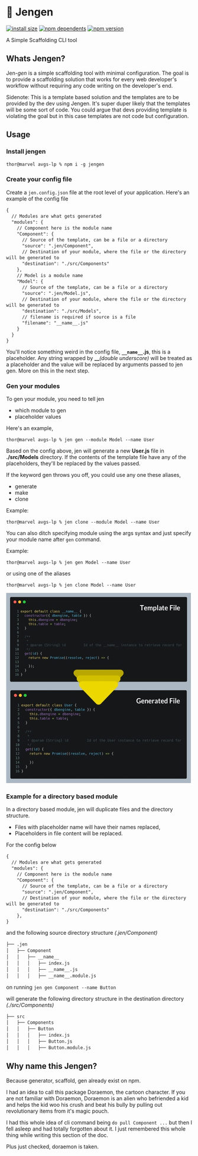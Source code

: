 # 👸 Jengen

[![install size](https://packagephobia.com/badge?p=jengen)](https://packagephobia.com/result?p=jengen)
[![npm dependents](https://badgen.net/david/dep/chalamphong/jengen)](https://www.npmjs.com/package/jengen?activeTab=dependencies)
[![npm version](https://badgen.net/npm/v/jengen)](https://www.npmjs.com/package/jengen)

A Simple Scaffolding CLI tool

## Whats Jengen?

Jen-*gen* is a simple scaffolding tool with minimal configuration. The goal is to provide a scaffolding solution that works for every web developer's workflow without requiring any code writing on the developer's end.

Sidenote: This is a template based solution and the templates are to be provided by the dev using Jengen. It's super duper likely that the templates will be some sort of code. You could argue that devs providing template is violating the goal but in this case templates are not code but configuration.

## Usage

### Install jengen 

```console
thor@marvel avgs-lp % npm i -g jengen
```

### Create your config file

Create a `jen.config.json` file at the root level of your application. Here's an example of the config file

```jsonc
{
  // Modules are what gets generated
  "modules": {
    // Component here is the module name
    "Component": {
      // Source of the template, can be a file or a directory
      "source": ".jen/Component",
      // Destination of your module, where the file or the directory will be generated to
      "destination": "./src/Components"
    },
    // Model is a module name
    "Model": {
      // Source of the template, can be a file or a directory
      "source": ".jen/Model.js",
      // Destination of your module, where the file or the directory will be generated to
      "destination": "./src/Models",
      // filename is required if source is a file
      "filename": "__name__.js"
    }
  }
}
```

You'll notice something weird in the config file, **`__name__`.js**, this is a placeholder. Any string wrapped by **__***(double underscore)* will be treated as a placeholder and the value will be replaced by arguments passed to jen gen. More on this in the next step.

### Gen your modules

To gen your module, you need to tell jen

- which module to gen
- placeholder values

Here's an example,

```console
thor@marvel avgs-lp % jen gen --module Model --name User
```

Based on the config above, jen will generate a new **User.js** file in **./src/Models** directory. If the contents of the template file have any of the placeholders, they'll be replaced by the values passed.

If the keyword gen throws you off, you could use any one these aliases,

- generate
- make
- clone

Example:

```console
thor@marvel avgs-lp % jen clone --module Model --name User
```

You can also ditch specifying module using the args syntax and just specify your module name after `gen` command.

Example: 
```console
thor@marvel avgs-lp % jen gen Model --name User
```
or using one of the aliases

```console
thor@marvel avgs-lp % jen clone Model --name User
```

![Conversion Image I spent some time on](docs/images/file-conversion-image.jpg)

### Example for a directory based module

In a directory based module, jen will duplicate files and the directory structure.

- Files with placeholder name will have their names replaced,
- Placeholders in file content will be replaced.

For the config below
```jsonc
{
  // Modules are what gets generated
  "modules": {
    // Component here is the module name
    "Component": {
      // Source of the template, can be a file or a directory
      "source": ".jen/Component",
      // Destination of your module, where the file or the directory will be generated to
      "destination": "./src/Components"
    },
}
```

and the following source directory structure *(.jen/Component)*

```bash
├── .jen
│   ├── Component
│   │   ├── __name__
│   │   │   ├── index.js
│   │   │   ├── __name__.js
│   │   │   ├── __name__.module.js
```

on running `jen gen Component --name Button`

will generate the following directory structure in the destination directory *(./src/Components)*

```bash
├── src
│   ├── Components
│   │   ├── Button
│   │   │   ├── index.js
│   │   │   ├── Button.js
│   │   │   ├── Button.module.js
```
  
## Why name this Jengen?

Because generator, scaffold, gen already exist on npm.

I had an idea to call this package Doraemon, the cartoon character. If you are not familiar with Doraemon, Doraemon is an alien who befriended a kid and helps the kid woo his crush and beat his bully by pulling out  revolutionary items from it's magic pouch.

I had this whole idea of cli command being `do pull Component ...` but then I fell asleep and had totally forgotten about it. I just remembered this whole thing while writing this section of the doc. 

Plus just checked, doraemon is taken.
